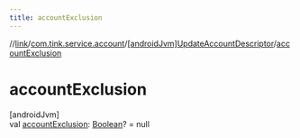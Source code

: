 ```yaml
---
title: accountExclusion
---
```

//[link](../../../index.html)/[com.tink.service.account](../index.html)/[[androidJvm]UpdateAccountDescriptor](index.html)/[accountExclusion](account-exclusion.html)



# accountExclusion



[androidJvm]\
val [accountExclusion](account-exclusion.html): [Boolean](https://kotlinlang.org/api/latest/jvm/stdlib/kotlin/-boolean/index.html)? = null




